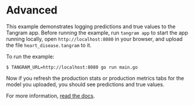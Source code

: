 # Advanced

This example demonstrates logging predictions and true values to the Tangram app. Before running the example, run `tangram app` to start the app running locally, open `http://localhost:8080` in your browser, and upload the file `heart_disease.tangram` to it.

To run the example:

```
$ TANGRAM_URL=http://localhost:8080 go run main.go
```

Now if you refresh the production stats or production metrics tabs for the model you uploaded, you should see predictions and true values.

For more information, [read the docs](https://www.tangram.dev/docs).
